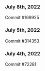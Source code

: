 ### July 8th, 2022

Commit #169925

### July 5th, 2022

Commit #314353


### July 4th, 2022

Commit #72281
